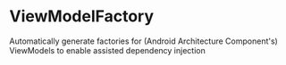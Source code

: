 # ViewModelFactory
Automatically generate factories for (Android Architecture Component's) ViewModels to enable assisted dependency injection
